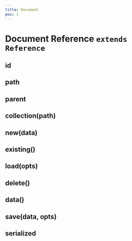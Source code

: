 ```yaml
---
title: Document
pos: 1
---
```


# Document Reference `extends Reference`

## id

## path

## parent

## collection(path)

## new(data)

## existing()

## load(opts)

## delete()

## data()

## save(data, opts)

## serialized
